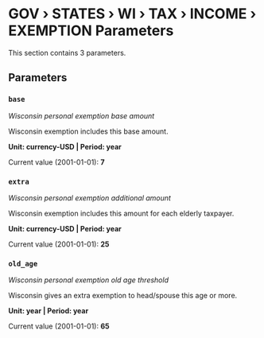 # GOV › STATES › WI › TAX › INCOME › EXEMPTION Parameters

This section contains 3 parameters.

## Parameters

### `base`
*Wisconsin personal exemption base amount*

Wisconsin exemption includes this base amount.

**Unit: currency-USD | Period: year**

Current value (2001-01-01): **7**


### `extra`
*Wisconsin personal exemption additional amount*

Wisconsin exemption includes this amount for each elderly taxpayer.

**Unit: currency-USD | Period: year**

Current value (2001-01-01): **25**


### `old_age`
*Wisconsin personal exemption old age threshold*

Wisconsin gives an extra exemption to head/spouse this age or more.

**Unit: year | Period: year**

Current value (2001-01-01): **65**

